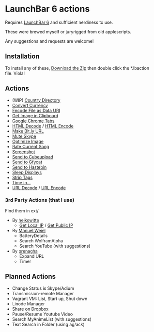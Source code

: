 # LaunchBar 6 actions

Requires [LaunchBar 6](http://obdev.at/products/launchbar) and sufficient nerdiness to
use.

These were brewed myself or juryrigged from old applescripts.

Any suggestions and requests are welcome!

## Installation

To install any of these, [Download the Zip](https://github.com/hlissner/launchbar6-scripts/archive/master.zip) then double click the *.lbaction file. Viola!

## Actions

* (WIP) [Country Directory](https://github.com/hlissner/launchbar6-scripts/tree/master/actions/Country%20Directory.lbaction)
* [Convert Currency](https://github.com/hlissner/launchbar6-scripts/tree/master/actions/Convert%20Currency.lbaction)
* [Encode File as Data URI](https://github.com/hlissner/launchbar6-scripts/tree/master/actions/Encode%20File%20as%20Data%20URI.lbaction)
* [Get Image in Clipboard](https://github.com/hlissner/launchbar6-scripts/tree/master/actions/Get%20Image%20in%20Clipboard.lbaction)
* [Google Chrome Tabs](https://github.com/hlissner/launchbar6-scripts/tree/master/actions/Google%20Chrome%20Tabs.lbaction)
* [HTML Decode](https://github.com/hlissner/launchbar6-scripts/tree/master/actions/HTML%20Decode.lbaction) / [HTML Encode](https://github.com/hlissner/launchbar6-scripts/tree/master/actions/HTML%20Encode.lbaction)
* [Make Bit.ly URL](https://github.com/hlissner/launchbar6-scripts/tree/master/actions/Make%20Bit.ly%20URL.lbaction)
* [Mute Skype](https://github.com/hlissner/launchbar6-scripts/tree/master/actions/Mute%20Skype.lbaction)
* [Optimize Image](https://github.com/hlissner/launchbar6-scripts/tree/master/actions/Optimize%20Image.lbaction)
* [Rate Current Song](https://github.com/hlissner/launchbar6-scripts/tree/master/actions/Rate%20Current%20Song.lbaction)
* [Screenshot](https://github.com/hlissner/launchbar6-scripts/tree/master/actions/Screenshot.lbaction)
* [Send to Cubeupload](https://github.com/hlissner/launchbar6-scripts/tree/master/actions/Send%20to%20Cubeupload.lbaction)
* [Send to Gfycat](https://github.com/hlissner/launchbar6-scripts/tree/master/actions/Send%20to%20Gfycat.lbaction)
* [Send to Hastebin](https://github.com/hlissner/launchbar6-scripts/tree/master/actions/Send%20to%20Hastebin.lbaction)
* [Sleep Displays](https://github.com/hlissner/launchbar6-scripts/tree/master/actions/Sleep%20Displays.lbaction)
* [Strip Tags](https://github.com/hlissner/launchbar6-scripts/tree/master/actions/Strip%20Tags.lbaction)
* [Time in...](https://github.com/hlissner/launchbar6-scripts/tree/master/actions/Time%20In.lbaction)
* [URL Decode](https://github.com/hlissner/launchbar6-scripts/tree/master/actions/URL%20Decode.lbaction) / [URL Encode](https://github.com/hlissner/launchbar6-scripts/tree/master/actions/URL%20Encode.lbaction)

### 3rd Party Actions (that I use)

Find them in ext/

* By [heikowitte](https://github.com/heikowitte)
    * [Get Local IP](https://github.com/heikowitte/LaunchBarActions/tree/master/get-local-ip.lbaction) / [Get Public IP](https://github.com/heikowitte/LaunchBarActions/tree/master/get-public-ip.lbaction)
* By [Manuel Weiel](http://manuel.weiel.eu/private-projects/launchbar-actions/)
    * BatteryDetails 
    * Search WolframAlpha
    * Search YouTube (with suggestions)
* By [prenagha](https://github.com/prenagha/launchbar)
    * Expand URL
    * Timer

## Planned Actions

* Change Status is Skype/Adium
* Transmission-remote Manager
* Vagrant VM: List, Start up, Shut down
* Linode Manager
* Share on Dropbox
* Pause/Resume Youtube Video
* Search MyAnimeList (with suggestions)
* Text Search in Folder (using ag/ack)
